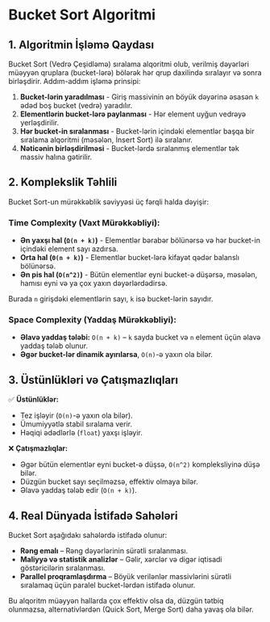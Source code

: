 # **Bucket Sort Algoritmi**

## **1. Algoritmin İşləmə Qaydası**
Bucket Sort (Vedrə Çeşidləmə) sıralama alqoritmi olub, verilmiş dəyərləri müəyyən qruplara (bucket-lərə) bölərək hər qrup daxilində sıralayır və sonra birləşdirir. Addım-addım işləmə prinsipi:

1. **Bucket-lərin yaradılması** - Giriş massivinin ən böyük dəyərinə əsasən `k` ədəd boş bucket (vedrə) yaradılır.
2. **Elementlərin bucket-lərə paylanması** - Hər element uyğun vedrəyə yerləşdirilir.
3. **Hər bucket-in sıralanması** - Bucket-lərin içindəki elementlər başqa bir sıralama alqoritmi (məsələn, İnsert Sort) ilə sıralanır.
4. **Nəticənin birləşdirilməsi** - Bucket-lərdə sıralanmış elementlər tək massiv halına gətirilir.

## **2. Komplekslik Təhlili**
Bucket Sort-un mürəkkəblik səviyyəsi üç fərqli halda dəyişir:

### **Time Complexity (Vaxt Mürəkkəbliyi):**
- **Ən yaxşı hal (`Ω(n + k)`)** - Elementlər bərabər bölünərsə və hər bucket-in içindəki element sayı azdırsa.
- **Orta hal (`Θ(n + k)`)** - Elementlər bucket-lərə kifayət qədər balanslı bölünərsə.
- **Ən pis hal (`O(n^2)`)** - Bütün elementlər eyni bucket-ə düşərsə, məsələn, hamısı eyni və ya çox yaxın dəyərlərdədirsə.

Burada `n` girişdəki elementlərin sayı, `k` isə bucket-lərin sayıdır.

### **Space Complexity (Yaddaş Mürəkkəbliyi):**
- **Əlavə yaddaş tələbi:** `O(n + k)` – `k` sayda bucket və `n` element üçün əlavə yaddaş tələb olunur.
- **Əgər bucket-lər dinamik ayırılarsa**, `O(n)`-ə yaxın ola bilər.

## **3. Üstünlükləri və Çatışmazlıqları**
✅ **Üstünlüklər:**
- Tez işləyir (`O(n)`-ə yaxın ola bilər).
- Ümumiyyətlə stabil sıralama verir.
- Həqiqi ədədlərlə (`float`) yaxşı işləyir.

❌ **Çatışmazlıqlar:**
- Əgər bütün elementlər eyni bucket-ə düşsə, `O(n^2)` kompleksliyinə düşə bilər.
- Düzgün bucket sayı seçilməzsə, effektiv olmaya bilər.
- Əlavə yaddaş tələb edir (`O(n + k)`).

## **4. Real Dünyada İstifadə Sahələri**
Bucket Sort aşağıdakı sahələrdə istifadə olunur:
- **Rəng emalı** – Rəng dəyərlərinin sürətli sıralanması.
- **Maliyyə və statistik analizlər** – Gəlir, xərclər və digər iqtisadi göstəricilərin sıralanması.
- **Parallel proqramlaşdırma** – Böyük verilənlər massivlərini sürətli sıralamaq üçün paralel bucket-lərdən istifadə olunur.

Bu alqoritm müəyyən hallarda çox effektiv olsa da, düzgün tətbiq olunmazsa, alternativlərdən (Quick Sort, Merge Sort) daha yavaş ola bilər.

